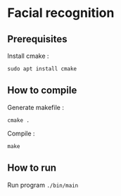 # Facial recognition

## Prerequisites

Install cmake : 

`sudo apt install cmake`

## How to compile

Generate makefile :

`cmake .`

Compile :

`make`

## How to run

Run program `./bin/main`
